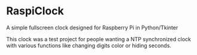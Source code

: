 # RaspiClock
A simple fullscreen clock designed for Raspberry Pi in Python/Tkinter

This clock was a test project for people wanting a NTP synchronized clock with various functions like changing digits color or hiding seconds.
